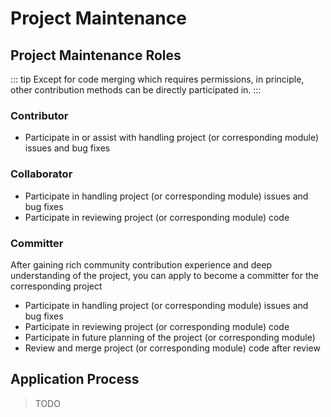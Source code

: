 # Project Maintenance

## Project Maintenance Roles

::: tip
Except for code merging which requires permissions, in principle, other contribution methods can be directly participated in.
:::

### Contributor

- Participate in or assist with handling project (or corresponding module) issues and bug fixes

### Collaborator

- Participate in handling project (or corresponding module) issues and bug fixes
- Participate in reviewing project (or corresponding module) code

### Committer

After gaining rich community contribution experience and deep understanding of the project, you can apply to become a committer for the corresponding project

- Participate in handling project (or corresponding module) issues and bug fixes
- Participate in reviewing project (or corresponding module) code
- Participate in future planning of the project (or corresponding module)
- Review and merge project (or corresponding module) code after review

## Application Process

> TODO